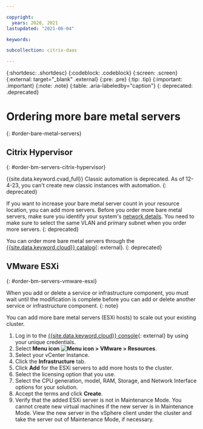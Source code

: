 ```yaml
---

copyright:
  years: 2020, 2021
lastupdated: "2021-06-04"

keywords:

subcollection: citrix-daas

---
```


{:shortdesc: .shortdesc}
{:codeblock: .codeblock}
{:screen: .screen}
{:external: target="_blank" .external}
{:pre: .pre}
{:tip: .tip}
{:important: .important}
{:note: .note}
{:table: .aria-labeledby="caption"}
{: deprecated: .deprecated} 

# Ordering more bare metal servers
{: #order-bare-metal-servers}

## Citrix Hypervisor
{: #order-bm-servers-citrix-hypervisor}

{{site.data.keyword.cvad_full}} Classic automation is deprecated. As of 12-4-23, you can't create new classic instances with automation. 
{: deprecated}

If you want to increase your bare metal server count in your resource location, you can add more servers. Before you order more bare metal servers, make sure you identify your system's [network details](/docs/citrix-daas?topic=citrix-daas-post-provisioning-citrix-daas#view-network-details). You need to make sure to select the same VLAN and primary subnet when you order more servers.
{: deprecated}

You can order more bare metal servers through the [{{site.data.keyword.cloud}} catalog](https://cloud.ibm.com/catalog?category=compute#services){: external}. 
{: deprecated}

## VMware ESXi
{: #order-bm-servers-vmware-esxi}

When you add or delete a service or infrastructure component, you must wait until the modification is complete before you can add or delete another service or infrastructure component. 
{: note}

You can add more bare metal servers (ESXi hosts) to scale out your existing cluster.  

1. Log in to the [{{site.data.keyword.cloud}} console](https://cloud.ibm.com/login){: external} by using your unique credentials.
2. Select **Menu icon ![Menu icon](../icons/icon_hamburger.svg) > VMware > Resources**. 
3. Select your vCenter Instance.
4. Click the **Infrastructure** tab. 
5. Click **Add** for the ESXi servers to add more hosts to the cluster.
6. Select the licensing option that you use.
7. Select the CPU generation, model, RAM, Storage, and Network Interface options for your solution.  
8. Accept the terms and click **Create**. 
9. Verify that the added ESXi server is not in Maintenance Mode. You cannot create new virtual machines if the new server is in Maintenance Mode. View the new server in the vSphere client under the cluster and take the server out of Maintenance Mode, if necessary. 


